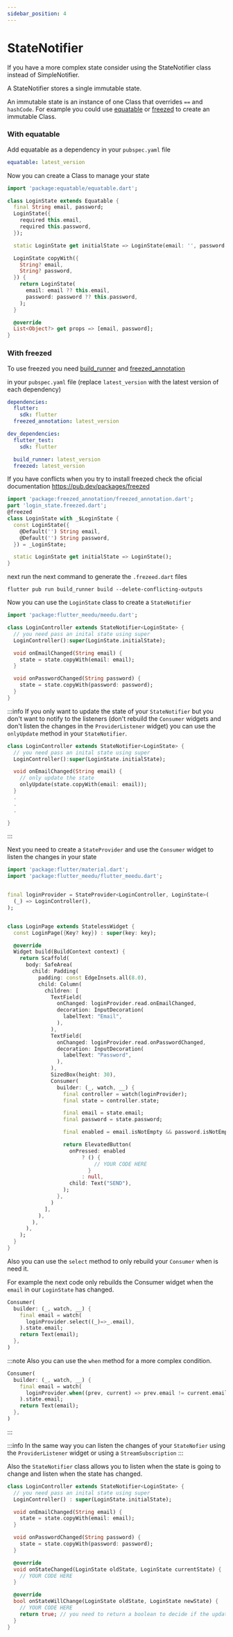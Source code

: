```yaml
---
sidebar_position: 4
---
```


# StateNotifier
If you have a more complex state consider using the StateNotifier class instead of SimpleNotifier.

A StateNotifier stores a single immutable state.

An immutable state is an instance of one Class that overrides `==` and `hashCode`. For example you could use [equatable](https://pub.dev/packages/equatable) or [freezed](https://pub.dev/packages/freezed) to create an immutable Class.


### With equatable
Add equatable as a dependency in your `pubspec.yaml` file
```yaml
equatable: latest_version
```
Now you can create a Class to manage your state
```dart
import 'package:equatable/equatable.dart';

class LoginState extends Equatable {
  final String email, password;
  LoginState({
    required this.email,
    required this.password,
  });

  static LoginState get initialState => LoginState(email: '', password: '');

  LoginState copyWith({
    String? email,
    String? password,
  }) {
    return LoginState(
      email: email ?? this.email,
      password: password ?? this.password,
    );
  }

  @override
  List<Object?> get props => [email, password];
}
```

### With freezed
To use freezed you need [build_runner](https://pub.dev/packages/build_runner) and [freezed_annotation](https://pub.dev/packages/freezed_annotation)



in your `pubspec.yaml` file (replace `latest_version` with the latest version of each dependency)
```yaml
dependencies:
  flutter:
    sdk: flutter
  freezed_annotation: latest_version

dev_dependencies:
  flutter_test:
    sdk: flutter

  build_runner: latest_version
  freezed: latest_version
```

If you have conflicts when you try to install freezed check the oficial
documentation https://pub.dev/packages/freezed

```dart
import 'package:freezed_annotation/freezed_annotation.dart';
part 'login_state.freezed.dart';
@freezed
class LoginState with _$LoginState {
  const LoginState({
    @Default('') String email,
    @Default('') String password,
  }) = _LoginState;

  static LoginState get initialState => LoginState();
}
```

next run the next command to generate the `.frezeed.dart` files
```shell
flutter pub run build_runner build --delete-conflicting-outputs
```


Now you can use the `LoginState` class to create a `StateNotifier`
```dart
import 'package:flutter_meedu/meedu.dart';

class LoginController extends StateNotifier<LoginState> {
  // you need pass an inital state using super
  LoginController():super(LoginState.initialState);

  void onEmailChanged(String email) {
    state = state.copyWith(email: email);
  }

  void onPasswordChanged(String password) {
    state = state.copyWith(password: password);
  }
}
```
:::info
If you only want to update the state of your `StateNotifier` but you don't want to notify to the listeners (don't rebuild the `Consumer` widgets and don't listen the changes in the `ProviderListener` widget)
you can use the `onlyUpdate` method in your `StateNotifier`.

```dart {7}
class LoginController extends StateNotifier<LoginState> {
  // you need pass an inital state using super
  LoginController():super(LoginState.initialState);

  void onEmailChanged(String email) {
    // only update the state
    onlyUpdate(state.copyWith(email: email));
  }
  .
  .
  .

}
```
:::

Next you need to create a `StateProvider` and use the `Consumer` widget to listen the changes in your state

```dart
import 'package:flutter/material.dart';
import 'package:flutter_meedu/flutter_meedu.dart';


final loginProvider = StateProvider<LoginController, LoginState>(
  (_) => LoginController(),
);


class LoginPage extends StatelessWidget {
  const LoginPage({Key? key}) : super(key: key);

  @override
  Widget build(BuildContext context) {
    return Scaffold(
      body: SafeArea(
        child: Padding(
          padding: const EdgeInsets.all(8.0),
          child: Column(
            children: [
              TextField(
                onChanged: loginProvider.read.onEmailChanged,
                decoration: InputDecoration(
                  labelText: "Email",
                ),
              ),
              TextField(
                onChanged: loginProvider.read.onPasswordChanged,
                decoration: InputDecoration(
                  labelText: "Password",
                ),
              ),
              SizedBox(height: 30),
              Consumer(
                builder: (_, watch, __) {
                  final controller = watch(loginProvider);
                  final state = controller.state;

                  final email = state.email;
                  final password = state.password;

                  final enabled = email.isNotEmpty && password.isNotEmpty;

                  return ElevatedButton(
                    onPressed: enabled
                        ? () {
                            // YOUR CODE HERE
                          }
                        : null,
                    child: Text("SEND"),
                  );
                },
              )
            ],
          ),
        ),
      ),
    );
  }
}
```

Also you can use the `select` method to only rebuild your `Consumer` when is need it.

For example the next code only rebuilds the Consumer widget when the `email` in our `LoginState` has changed.

```dart {4}
Consumer(
  builder: (_, watch, __) {
    final email = watch(
      loginProvider.select((_)=>_.email),
    ).state.email;
    return Text(email);
  },
)
```

:::note
Also you can use the `when` method for a more complex condition.
```dart {4}
Consumer(
  builder: (_, watch, __) {
    final email = watch(
      loginProvider.when((prev, current) => prev.email != current.email),
    ).state.email;
    return Text(email);
  },
)
```
:::

:::info
In the same way you can listen the changes of your `StateNofier` using the `ProviderListener` widget or using a `StreamSubscription`
:::


Also the `StateNotifier` class allows you to listen when the state is going to change and listen when the state has changed.
```dart
class LoginController extends StateNotifier<LoginState> {
  // you need pass an inital state using super
  LoginController() : super(LoginState.initialState);

  void onEmailChanged(String email) {
    state = state.copyWith(email: email);
  }

  void onPasswordChanged(String password) {
    state = state.copyWith(password: password);
  }

  @override
  void onStateChanged(LoginState oldState, LoginState currentState) {
    // YOUR CODE HERE
  }

  @override
  bool onStateWillChange(LoginState oldState, LoginState newState) {
    // YOUR CODE HERE
    return true; // you need to return a boolean to decide if the update of the state is allowed
  }
}
```
